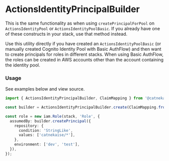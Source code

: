 # ActionsIdentityPrincipalBuilder
This is the same functionality as when using `createPrincipalForPool` on `ActionsIdentityPool` or `ActionsIdentityPoolBasic`. If you already have one of these constructs in your stack, use that method instead.

Use this utility directly if you have created an `ActionsIdentityPoolBasic` (or manually created Cognito Identity Pool with Basic AuthFlow) and then want to create principals for roles in different stacks. When using Basic AuthFlow, the roles can be created in AWS accounts other than the account containing the identity pool.

###  Usage
See examples below and view source.

```typescript
import { ActionsIdentityPrincipalBuilder, ClaimMapping } from '@catnekaise/actions-constructs';

const builder = ActionsIdentityPrincipalBuilder.create(ClaimMapping.fromDefaults(GhaClaim.REPOSITORY, GhaClaim.ENVIRONMENT), 'eu-west-1:11111111-example');

const role = new iam.Role(stack, 'Role', {
  assumedBy: builder.createPrincipal({
    repository: {
      condition: 'StringLike',
      values: ['catnekaise/*'],
    },
    environment: ['dev', 'test'],
  }),
});
```

